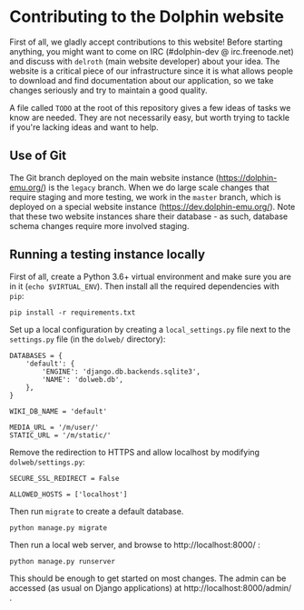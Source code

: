 Contributing to the Dolphin website
===================================

First of all, we gladly accept contributions to this website! Before starting
anything, you might want to come on IRC (#dolphin-dev @ irc.freenode.net) and
discuss with ``delroth`` (main website developer) about your idea. The website
is a critical piece of our infrastructure since it is what allows people to
download and find documentation about our application, so we take changes
seriously and try to maintain a good quality.

A file called ``TODO`` at the root of this repository gives a few ideas of tasks
we know are needed. They are not necessarily easy, but worth trying to tackle if
you're lacking ideas and want to help.

Use of Git
----------

The Git branch deployed on the main website instance (https://dolphin-emu.org/)
is the ``legacy`` branch. When we do large scale changes that require staging
and more testing, we work in the ``master`` branch, which is deployed on a
special website instance (https://dev.dolphin-emu.org/). Note that these two
website instances share their database - as such, database schema changes
require more involved staging.

Running a testing instance locally
----------------------------------

First of all, create a Python 3.6+ virtual environment and make sure you
are in it (``echo $VIRTUAL_ENV``). Then install all the required dependencies
with ``pip``:

    pip install -r requirements.txt

Set up a local configuration by creating a ``local_settings.py`` file next to
the ``settings.py`` file (in the ``dolweb/`` directory):

    DATABASES = {
        'default': {
            'ENGINE': 'django.db.backends.sqlite3',
            'NAME': 'dolweb.db',
        },
    }

    WIKI_DB_NAME = 'default'

    MEDIA_URL = '/m/user/'
    STATIC_URL = '/m/static/'

Remove the redirection to HTTPS and allow localhost by modifying
``dolweb/settings.py``:

    SECURE_SSL_REDIRECT = False

    ALLOWED_HOSTS = ['localhost']

Then run ``migrate`` to create a default database.

    python manage.py migrate

Then run a local web server, and browse to http://localhost:8000/ :

    python manage.py runserver

This should be enough to get started on most changes. The admin can be accessed
(as usual on Django applications) at http://localhost:8000/admin/ .

